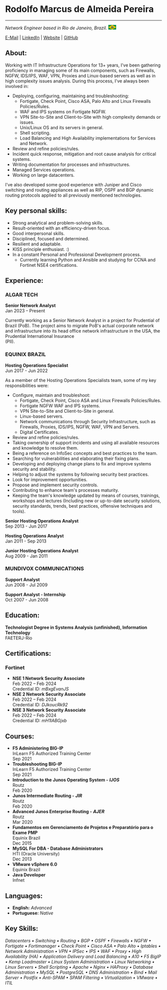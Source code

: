 # Rodolfo Marcus de Almeida Pereira  
  
---  
  
*Network Engineer based in Rio de Janeiro, Brazil.* ![Ave Imperio!](img/imperio-03.png "Ave Imperio!")  
  
  
[E-Mail][1] \| [LinkedIn][2] \| [Website][3] \| [GitHub][4]  
  
## About:  
  
Working with IT Infrastructure Operations for 13+ years, I've been gathering proficiency in managing some of its main components, such as Firewalls, NGFW, IDS/IPS, WAF, VPN, Proxies and Linux-based servers as well as in high complexity issues analysis. During this process, I've always been involved in:  
  
- Deploying, configuring, maintaining and troubleshooting:  
    - Fortigate, Check Point, Cisco ASA, Palo Alto and Linux Firewalls Policies/Rules.  
    - WAF and IPS systems on Fortigate NGFW.  
    - VPN Site-to-Site and Client-to-Site with high complexity demands or issues.  
    - Unix/Linux OS and its servers in general.  
    - Shell scripting.  
    - Load Balancing and High Availability implementations for Services and Network.  
- Review and refine policies/rules.  
- Incident quick response, mitigation and root cause analysis for critical systems.  
- Writing documentation for processes and infrastructures.  
- Managed Services operations.  
- Working on large datacenters.  
  
I've also developed some good experience with Juniper and Cisco switching and routing appliances as well as RIP, OSPF and BGP dynamic routing protocols applied to all previously mentioned technologies.  
  
## Key personal skills:  
  
- Strong analytical and problem-solving skills.  
- Result-oriented with an efficiency-driven focus.  
- Good interpersonal skills.  
- Disciplined, focused and determined.  
- Resilient and adaptable.  
- KISS principle enthusiast. :)  
- In a constant Personal and Professional Development process.  
    - Currently learning Python and Ansible and studying for CCNA and Fortinet NSE4 certifications.  
  
## Experience:  
  
### ALGAR TECH  
  
**Senior Network Analyst**  
Jan 2023 – Present  
  
Currently working as a Senior Network Analyst in a project for Prudential of Brazil (PoB). The project aims to migrate PoB's actual corporate network and infrastructure into its head office network infrastructure in the USA, the Prudential International Insurance  
(PII).  
  
### EQUINIX BRAZIL  
  
**Hosting Operations Specialist**  
Jun 2017 - Jun 2022  
  
As a member of the Hosting Operations Specialists team, some of my key responsibilities were:  
  
- Configure, maintain and troubleshoot:  
    - Fortigate, Check Point, Cisco ASA and Linux Firewalls Policies/Rules.  
    - Fortigate NGFW WAF and IPS systems.  
    - VPN Site-to-Site and Client-to-Site in general.  
    - Linux-based servers.  
    - Network communications through Security Infrastructure, such as Firewalls, Proxies, IDS/IPS, NGFW, WAF, VPN and Servers.  
    - Digital Certificates.  
- Review and refine policies/rules.  
- Taking ownership of support incidents and using all available resources and knowledge to resolve them.  
- Being a reference on InfoSec concepts and best practices to the team.  
- Searching for vulnerabilities and elaborating their fixing plans.  
- Developing and deploying change plans to fix and improve systems security and stability.  
- Helping to adjust the systems by following security best practices.  
- Look for improvement opportunities.  
- Propose and implement security controls.  
- Contributing to enhance team's processes maturity.  
- Keeping the team's knowledge updated by means of courses, trainings, workshops and lectures (Including new or up-to-date security solutions, security standards, trends, best practices, offensive techniques and tools).  
  
[//]: # "- **_Technologies used:_**"  
[//]: # "Verificar a possibilidade de aproveitamento do campo acima."  
  
**Senior Hosting Operations Analyst**  
Sep 2013 - Jun 2017  
  
**Hosting Operations Analyst**  
Jan 2011 - Sep 2013  
  
**Junior Hosting Operations Analyst**  
Aug 2009 - Jan 2011  
  
### MUNDIVOX COMMUNICATIONS  
  
**Support Analyst**  
Jun 2008 - Jul 2009  
  
**Support Analyst - Internship**  
Oct 2007 - Jun 2008  
  
## Education:  
  
**Technologist Degree in Systems Analysis (unfinished), Information Technology**  
FAETERJ-Rio  
  
## Certifications:  
  
### Fortinet  
  
- **NSE 1 Network Security Associate**  
Feb 2022 – Feb 2024  
Credential ID: *mBxgEvanJS*  
- **NSE 2 Network Security Associate**  
Feb 2022 – Feb 2024  
Credential ID: *DJkoucRk92*  
- **NSE 3 Network Security Associate**  
Feb 2022 – Feb 2024  
Credential ID: *mH1lABGjxb*  
  
## Courses:  
  
- **F5 Administering BIG-IP**  
InLearn F5 Authorized Training Center  
Sep 2021  
- **Troubleshooting BIG-IP**  
InLearn F5 Authorized Training Center  
Sep 2021  
- **Introduction to the Junos Operating System -** ***IJOS***  
Routz  
Feb 2020  
- **Junos Intermediate Routing -** ***JIR***  
Routz  
Feb 2020  
- **Advanced Junos Enterprise Routing -** ***AJER***  
Routz  
Mar 2020  
- **Fundamentos em Gerenciamento de Projetos e Preparatório para o Exame PMP**  
Equinix Brazil  
Dec 2015  
- **MySQL For DBA - Database Administrators**  
HTI (Oracle University)  
Dec 2013  
- **VMware vSphere 6.0**  
Equinix Brazil  
- **Java Developer**  
Infnet  
  
## Languages:  
  
- **English:** *Advanced*  
- **Portuguese:** *Native*  
  
## Key Skills:  
  
*Datacenters • Switching • Routing • BGP • OSPF • Firewalls • NGFW • Fortigate • Fortimanager • Check Point • Cisco ASA • Palo Alto • Iptables • Network Administration • VPN • IPSec • IPS • WAF • Proxy • High Availability (HA) • Application Delivery and Load Balancing • A10 • F5 BigIP • Kemp Loadmaster • Linux System Administration • Linux Networking • Linux Servers • Shell Scripting • Apache • Nginx • HAProxy • Database Administration • MySQL • PostgreSQL • DNS Administration • Bind • Mail Server • Postfix • Anti-SPAM • SPAM Filtering • Virtualization • VMware • ITIL*  
  
[1]: <mailto:unsure_drinking221@simplelogin.com> "E-Mail"  
[2]: <https://www.linkedin.com/in/rodolfo-pereira-290401258/> "LinkedIn"  
[3]: <https://resume.rudwolf.net/> "Website"  
[4]: <https://github.com/RudWolf69/> "GitHub"  
  